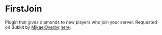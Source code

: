 # FirstJoin
Plugin that gives diamonds to new players who join your server. 
Requested on Bukkit by [MikaelOverby](https://bukkit.org/members/mikaeloverby.91381524/) [here](https://bukkit.org/threads/first-join-reward.493094/#post-3639489).
